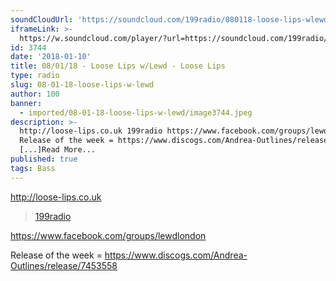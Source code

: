 ```yaml
---
soundCloudUrl: 'https://soundcloud.com/199radio/080118-loose-lips-wlewd'
iframeLink: >-
  https://w.soundcloud.com/player/?url=https://soundcloud.com/199radio/080118-loose-lips-wlewd&color=00aabb&auto_play=false&hide_related=false&show_comments=true&show_user=true&show_reposts=false
id: 3744
date: '2018-01-10'
title: 08/01/18 - Loose Lips w/Lewd - Loose Lips
type: radio
slug: 08-01-18-loose-lips-w-lewd
author: 100
banner:
  - imported/08-01-18-loose-lips-w-lewd/image3744.jpeg
description: >-
  http://loose-lips.co.uk 199radio https://www.facebook.com/groups/lewdlondon
  Release of the week = https://www.discogs.com/Andrea-Outlines/release/7453558
  [...]Read More...
published: true
tags: Bass
---
```

http://loose-lips.co.uk

> [199radio](https://newriverstudios.com/199radio/)

  
https://www.facebook.com/groups/lewdlondon

Release of the week = https://www.discogs.com/Andrea-Outlines/release/7453558